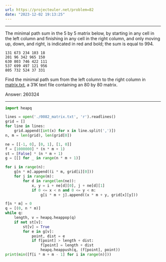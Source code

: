 ```yaml
---
url: https://projecteuler.net/problem=82
date: "2023-12-02 19:13:25"
---
```

---
The minimal path sum in the $5$ by $5$ matrix below, by starting in any cell in the left column and finishing in any cell in the right column, and only moving up, down, and right, is indicated in red and bold; the sum is equal to $994$.
```
131 673 234 103 18
201 96 342 965 150
630 803 746 422 111
537 699 497 121 956
805 732 524 37 331
```
Find the minimal path sum from the left column to the right column in [matrix.txt](https://resources/documents/0082_matrix.txt), a 31K text file containing an $80$ by $80$ matrix.

Answer: 260324

---
```python
import heapq

lines = open('./0082_matrix.txt', 'r').readlines()
grid = []
for line in lines:
    grid.append([int(x) for x in line.split(',')])
n, m = len(grid), len(grid[0])

ne = [[-1, 0], [0, 1], [1, 0]]
f = [1000000] * (n * m + 1)
st = [False] * (n * m + 1)
g = [[] for _ in range(n * m + 1)]

for i in range(n):
    g[n * m].append((i * m, grid[i][0]))
    for j in range(m):
        for d in range(len(ne)):
            x, y = i + ne[d][0], j + ne[d][1]
            if 0 <= x < n and 0 <= y < m:
                g[i * m + j].append((x * m + y, grid[x][y]))

f[n * m] = 0
q = [(0, n * m)]
while q:
    length, v = heapq.heappop(q)
    if not st[v]:
        st[v] = True
        for e in g[v]:
            point, dist = e
            if f[point] > length + dist:
                f[point] = length + dist
                heapq.heappush(q, (f[point], point))
print(min([f[i * m + m - 1] for i in range(n)]))
```
